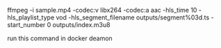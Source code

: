 ffmpeg -i sample.mp4 -codec:v libx264 -codec:a aac -hls_time 10 -hls_playlist_type vod -hls_segment_filename outputs/segment%03d.ts -start_number 0 outputs/index.m3u8

run this command in docker deamon